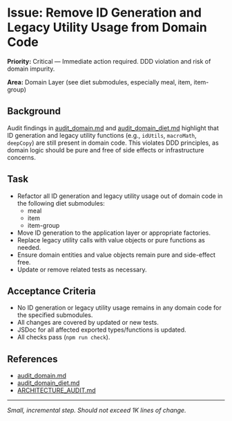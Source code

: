 # Issue: Remove ID Generation and Legacy Utility Usage from Domain Code

**Priority:** Critical — Immediate action required. DDD violation and risk of domain impurity.

**Area:** Domain Layer (see diet submodules, especially meal, item, item-group)

## Background
Audit findings in [audit_domain.md](../audit_domain.md) and [audit_domain_diet.md](../audit_domain_diet.md) highlight that ID generation and legacy utility functions (e.g., `idUtils`, `macroMath`, `deepCopy`) are still present in domain code. This violates DDD principles, as domain logic should be pure and free of side effects or infrastructure concerns.

## Task
- Refactor all ID generation and legacy utility usage out of domain code in the following diet submodules:
  - meal
  - item
  - item-group
- Move ID generation to the application layer or appropriate factories.
- Replace legacy utility calls with value objects or pure functions as needed.
- Ensure domain entities and value objects remain pure and side-effect free.
- Update or remove related tests as necessary.

## Acceptance Criteria
- No ID generation or legacy utility usage remains in any domain code for the specified submodules.
- All changes are covered by updated or new tests.
- JSDoc for all affected exported types/functions is updated.
- All checks pass (`npm run check`).

## References
- [audit_domain.md](../audit_domain.md)
- [audit_domain_diet.md](../audit_domain_diet.md)
- [ARCHITECTURE_AUDIT.md](../ARCHITECTURE_AUDIT.md)

---
_Small, incremental step. Should not exceed 1K lines of change._
